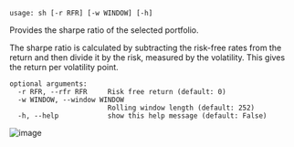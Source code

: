 ```
usage: sh [-r RFR] [-w WINDOW] [-h]
```

Provides the sharpe ratio of the selected portfolio.

The sharpe ratio is calculated by subtracting the risk-free rates from the return and then divide it by the risk, 
measured by the volatility. This gives the return per volatility point.

```
optional arguments:
  -r RFR, --rfr RFR     Risk free return (default: 0)
  -w WINDOW, --window WINDOW
                        Rolling window length (default: 252)
  -h, --help            show this help message (default: False)
```
![image](https://user-images.githubusercontent.com/75195383/163530796-6e21684d-82e4-40f9-9e4d-4c834028e707.png)
